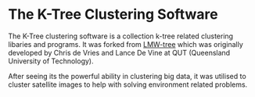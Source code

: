 The K-Tree Clustering Software
==============================

The K-Tree clustering software is a collection k-tree related clustering libaries and programs. It was forked from [LMW-tree](https://github.com/cmdevries/LMW-tree) which was originally developed by Chris de Vries and Lance De Vine at QUT (Queensland University of Technology). 

After seeing its the powerful ability in clustering big data, it was utilised to cluster satellite images to help with solving environment related problems.
